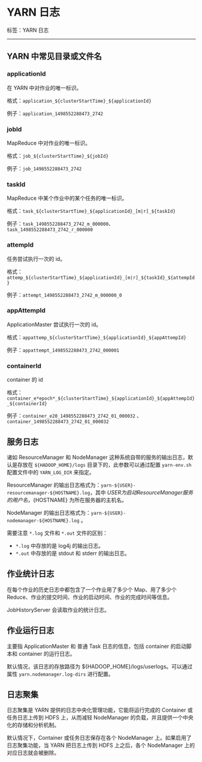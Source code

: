 # YARN 日志

标签：YARN 日志

---

## YARN 中常见目录或文件名

### applicationId

在 YARN 中对作业的唯一标识。

格式：`application_${clusterStartTime}_${applicationId}`

例子：`application_1498552288473_2742`

### jobId

MapReduce 中对作业的唯一标识。

格式：`job_${clusterStartTime}_${jobId}`

例子：`job_1498552288473_2742`

### taskId

MapReduce 中某个作业中的某个任务的唯一标识。

格式：`task_${clusterStartTime}_${applicationId}_[m|r]_${taskId}`

例子：`task_1498552288473_2742_m_000000`、`task_1498552288473_2742_r_000000`

### attempId

任务尝试执行一次的 id。

格式：`attemp_${clusterStartTime}_${applicationId}_[m|r]_${taskId}_${attempId}`

例子：`attempt_1498552288473_2742_m_000000_0`

### appAttempId

ApplicationMaster 尝试执行一次的 id。

格式：`appattemp_${clusterStartTime}_${applicationId}_${appAttempId}`

例子：`appattempt_1498552288473_2742_000001`

### containerId

container 的 id

格式：`container_e*epoch*_${clusterStartTime}_${applicationId}_${appAttempId}_${containerId}`

例子：`container_e20_1498552288473_2742_01_000032` 、 `container_1498552288473_2742_01_000032`

## 服务日志

诸如 ResourceManager 和 NodeManager 这种系统自带的服务的输出日志，默认是存放在 `${HADOOP_HOME}/logs` 目录下的，此参数可以通过配置 `yarn-env.sh` 配置文件中的 `YARN_LOG_DIR` 来指定。

ResourceManager 的输出日志格式为：`yarn-${USER}-resourcemanager-${HOSTNAME}.log`，其中 ${USER} 为启动 ResourceManager 服务的用户名，${HOSTNAME} 为所在服务器的主机名。

NodeManager 的输出日志格式为：`yarn-${USER}-nodemanager-${HOSTNAME}.log` 。

需要注意 `*.log` 文件和 `*.out` 文件的区别：
- `*.log` 中存放的是 log4j 的输出日志。
- `*.out` 中存放的是 stdout 和 stderr 的输出日志。

## 作业统计日志

在每个作业的历史日志中都包含了一个作业用了多少个 Map、用了多少个 Reduce、作业的提交时间、作业的启动时间、作业的完成时间等信息。

JobHistoryServer 会读取作业的统计日志。

## 作业运行日志

主要指 ApplicationMaster 和 普通 Task 日志的信息，包括 container 的启动脚本和 container 的运行日志。

默认情况，该日志的存放路径为 ${HADOOP_HOME}/logs/userlogs。可以通过属性 `yarn.nodemanager.log-dirs` 进行配置。 

## 日志聚集

日志聚集是 YARN 提供的日志中央化管理功能，它能将运行完成的 Container 或任务日志上传到 HDFS 上，从而减轻 NodeManager 的负载，并且提供一个中央化的存储和分析机制。

默认情况下，Container 或任务日志保存在各个 NodeManager 上。如果启用了日志聚集功能，当 YARN 把日志上传到 HDFS 上之后，各个 NodeManager 上的对应日志就会被删除。



